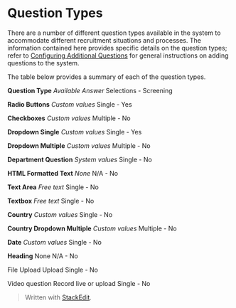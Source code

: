 # Question Types

There are a number of different question types available in the system to accommodate different recruitment situations and processes. The information contained here provides specific details on the question types; refer to  [Configuring Additional Questions](additional_questions.htm)  for general instructions on adding questions to the system.

The table below provides a summary of each of the question types.

**Question Type**
*Available Answer*
Selections - Screening

**Radio Buttons**
*Custom values*
Single - Yes

**Checkboxes**
*Custom values*
Multiple - No

**Dropdown Single**
*Custom values*
Single - Yes

**Dropdown Multiple**
*Custom values*
Multiple - No

**Department Question**
*System values*
Single - No

**HTML Formatted Text**
*None*
N/A - No

**Text Area**
*Free text*
Single - No

**Textbox**
*Free text*
Single - No

**Country**
*Custom values*
Single - No

**Country Dropdown Multiple**
*Custom values*
Multiple - No

**Date**
*Custom values*
Single - No

**Heading**
None
N/A - No

File Upload
Upload
Single - No

Video question
Record live or upload
Single - No

> Written with [StackEdit](https://stackedit.io/).
<!--stackedit_data:
eyJoaXN0b3J5IjpbLTEzMTYxODM1NzEsMTEzMTkxMjQzNV19
-->